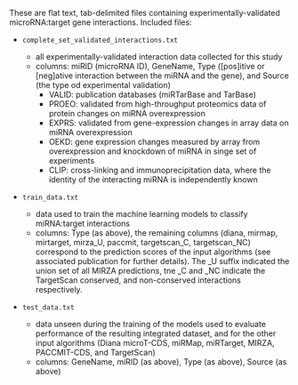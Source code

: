 These are flat text, tab-delimited files containing experimentally-validated microRNA:target gene interactions.
Included files:

  * `complete_set_validated_interactions.txt`
    - all experimentally-validated interaction data collected for this study
    - columns: miRID (microRNA ID), GeneName, Type ([pos]itive or [neg]ative interaction 
      between the miRNA and the gene), and Source (the type od experimental validation)
        * VALID: publication databases (miRTarBase and TarBase)
        * PROEO: validated from high-throughput proteomics data of protein changes on miRNA overexpression
        * EXPRS: validated from gene-expression changes in array data on miRNA overexpression
        * OEKD: gene expression changes measured by array from overexpression and knockdown of miRNA in singe set of experiments
        * CLIP: cross-linking and immunoprecipitation data, where the identity of the interacting miRNA is independently known
        
  * `train_data.txt`
    - data used to train the machine learning models to classify miRNA:target interactions
    - columns: Type (as above), the remaining columns (diana, mirmap, mirtarget, mirza_U, paccmit, targetscan_C, targetscan_NC)
      correspond to the prediction scores of the input algorithms (see associated publication for further details). The \_U suffix
      indicated the union set of all MIRZA predictions, tne \_C and \_NC indicate the TargetScan conserved, and non-conserved
      interactions respectively.
      
  * `test_data.txt`
    - data unseen during the training of the models used to evaluate performance of the resulting integrated dataset, and for
      the other input algorithms (Diana microT-CDS, miRMap, miRTarget, MIRZA, PACCMIT-CDS, and TargetScan)
    - columns: GeneName, miRID (as above), Type (as above), Source (as above)
